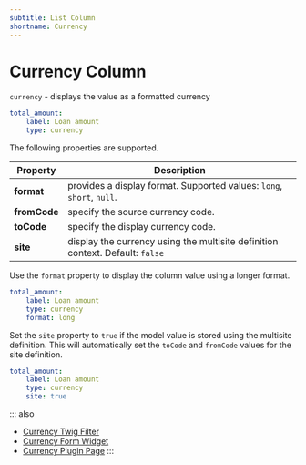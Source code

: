 ```yaml
---
subtitle: List Column
shortname: Currency
---
```

# Currency Column

`currency` - displays the value as a formatted currency

```yaml
total_amount:
    label: Loan amount
    type: currency
```

The following properties are supported.

Property | Description
------------- | -------------
**format** | provides a display format. Supported values: `long`, `short`, `null`.
**fromCode** | specify the source currency code.
**toCode** | specify the display currency code.
**site** | display the currency using the multisite definition context. Default: `false`

Use the `format` property to display the column value using a longer format.

```yaml
total_amount:
    label: Loan amount
    type: currency
    format: long
```

Set the `site` property to `true` if the model value is stored using the multisite definition. This will automatically set the `toCode` and `fromCode` values for the site definition.

```yaml
total_amount:
    label: Loan amount
    type: currency
    site: true
```

::: also
* [Currency Twig Filter](../../markup/filter/currency.md)
* [Currency Form Widget](../../element/form/widget-currency.md)
* [Currency Plugin Page](https://octobercms.com/plugin/responsiv-currency)
:::
